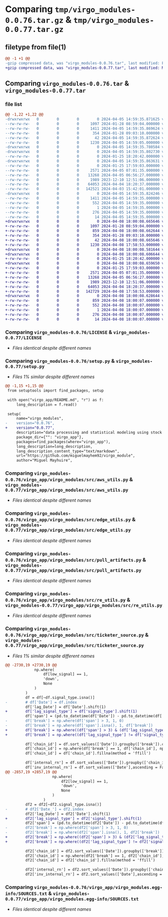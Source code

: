 # Comparing `tmp/virgo_modules-0.0.76.tar.gz` & `tmp/virgo_modules-0.0.77.tar.gz`

## filetype from file(1)

```diff
@@ -1 +1 @@
-gzip compressed data, was "virgo_modules-0.0.76.tar", last modified: Fri Apr  5 14:59:35 2024, max compression
+gzip compressed data, was "virgo_modules-0.0.77.tar", last modified: Mon Apr  8 18:00:08 2024, max compression
```

## Comparing `virgo_modules-0.0.76.tar` & `virgo_modules-0.0.77.tar`

### file list

```diff
@@ -1,22 +1,22 @@
-drwxrwxrwx   0        0        0        0 2024-04-05 14:59:35.871625 virgo_modules-0.0.76/
--rw-rw-rw-   0        0        0     1097 2024-01-28 08:59:04.000000 virgo_modules-0.0.76/LICENSE
--rw-rw-rw-   0        0        0     1411 2024-04-05 14:59:35.869624 virgo_modules-0.0.76/PKG-INFO
--rw-rw-rw-   0        0        0      354 2024-01-28 09:03:10.000000 virgo_modules-0.0.76/README.md
--rw-rw-rw-   0        0        0       42 2024-04-05 14:59:35.872624 virgo_modules-0.0.76/setup.cfg
--rw-rw-rw-   0        0        0     1230 2024-04-05 14:59:05.000000 virgo_modules-0.0.76/setup.py
-drwxrwxrwx   0        0        0        0 2024-04-05 14:59:35.780584 virgo_modules-0.0.76/virgo_app/
-drwxrwxrwx   0        0        0        0 2024-04-05 14:59:35.802730 virgo_modules-0.0.76/virgo_app/virgo_modules/
--rw-rw-rw-   0        0        0        0 2024-01-25 18:20:42.000000 virgo_modules-0.0.76/virgo_app/virgo_modules/__init__.py
-drwxrwxrwx   0        0        0        0 2024-04-05 14:59:35.863631 virgo_modules-0.0.76/virgo_app/virgo_modules/src/
--rw-rw-rw-   0        0        0        0 2024-01-25 17:59:03.000000 virgo_modules-0.0.76/virgo_app/virgo_modules/src/__init__.py
--rw-rw-rw-   0        0        0     2571 2024-04-05 07:01:35.000000 virgo_modules-0.0.76/virgo_app/virgo_modules/src/aws_utils.py
--rw-rw-rw-   0        0        0    13268 2024-04-05 06:56:27.000000 virgo_modules-0.0.76/virgo_app/virgo_modules/src/edge_utils.py
--rw-rw-rw-   0        0        0     1989 2023-12-10 12:51:06.000000 virgo_modules-0.0.76/virgo_app/virgo_modules/src/pull_artifacts.py
--rw-rw-rw-   0        0        0    64053 2024-04-04 18:20:37.000000 virgo_modules-0.0.76/virgo_app/virgo_modules/src/re_utils.py
--rw-rw-rw-   0        0        0   142521 2024-04-03 15:42:01.000000 virgo_modules-0.0.76/virgo_app/virgo_modules/src/ticketer_source.py
-drwxrwxrwx   0        0        0        0 2024-04-05 14:59:35.824246 virgo_modules-0.0.76/virgo_app/virgo_modules.egg-info/
--rw-rw-rw-   0        0        0     1411 2024-04-05 14:59:35.000000 virgo_modules-0.0.76/virgo_app/virgo_modules.egg-info/PKG-INFO
--rw-rw-rw-   0        0        0      552 2024-04-05 14:59:35.000000 virgo_modules-0.0.76/virgo_app/virgo_modules.egg-info/SOURCES.txt
--rw-rw-rw-   0        0        0        1 2024-04-05 14:59:35.000000 virgo_modules-0.0.76/virgo_app/virgo_modules.egg-info/dependency_links.txt
--rw-rw-rw-   0        0        0      276 2024-04-05 14:59:35.000000 virgo_modules-0.0.76/virgo_app/virgo_modules.egg-info/requires.txt
--rw-rw-rw-   0        0        0       14 2024-04-05 14:59:35.000000 virgo_modules-0.0.76/virgo_app/virgo_modules.egg-info/top_level.txt
+drwxrwxrwx   0        0        0        0 2024-04-08 18:00:08.665646 virgo_modules-0.0.77/
+-rw-rw-rw-   0        0        0     1097 2024-01-28 08:59:04.000000 virgo_modules-0.0.77/LICENSE
+-rw-rw-rw-   0        0        0      859 2024-04-08 18:00:08.662644 virgo_modules-0.0.77/PKG-INFO
+-rw-rw-rw-   0        0        0      354 2024-01-28 09:03:10.000000 virgo_modules-0.0.77/README.md
+-rw-rw-rw-   0        0        0       42 2024-04-08 18:00:08.665646 virgo_modules-0.0.77/setup.cfg
+-rw-rw-rw-   0        0        0     1230 2024-04-08 17:58:53.000000 virgo_modules-0.0.77/setup.py
+drwxrwxrwx   0        0        0        0 2024-04-08 18:00:08.581644 virgo_modules-0.0.77/virgo_app/
+drwxrwxrwx   0        0        0        0 2024-04-08 18:00:08.606644 virgo_modules-0.0.77/virgo_app/virgo_modules/
+-rw-rw-rw-   0        0        0        0 2024-01-25 18:20:42.000000 virgo_modules-0.0.77/virgo_app/virgo_modules/__init__.py
+drwxrwxrwx   0        0        0        0 2024-04-08 18:00:08.659650 virgo_modules-0.0.77/virgo_app/virgo_modules/src/
+-rw-rw-rw-   0        0        0        0 2024-01-25 17:59:03.000000 virgo_modules-0.0.77/virgo_app/virgo_modules/src/__init__.py
+-rw-rw-rw-   0        0        0     2571 2024-04-05 07:01:35.000000 virgo_modules-0.0.77/virgo_app/virgo_modules/src/aws_utils.py
+-rw-rw-rw-   0        0        0    13268 2024-04-05 06:56:27.000000 virgo_modules-0.0.77/virgo_app/virgo_modules/src/edge_utils.py
+-rw-rw-rw-   0        0        0     1989 2023-12-10 12:51:06.000000 virgo_modules-0.0.77/virgo_app/virgo_modules/src/pull_artifacts.py
+-rw-rw-rw-   0        0        0    64053 2024-04-04 18:20:37.000000 virgo_modules-0.0.77/virgo_app/virgo_modules/src/re_utils.py
+-rw-rw-rw-   0        0        0   142729 2024-04-08 17:58:53.000000 virgo_modules-0.0.77/virgo_app/virgo_modules/src/ticketer_source.py
+drwxrwxrwx   0        0        0        0 2024-04-08 18:00:08.628644 virgo_modules-0.0.77/virgo_app/virgo_modules.egg-info/
+-rw-rw-rw-   0        0        0      859 2024-04-08 18:00:07.000000 virgo_modules-0.0.77/virgo_app/virgo_modules.egg-info/PKG-INFO
+-rw-rw-rw-   0        0        0      552 2024-04-08 18:00:07.000000 virgo_modules-0.0.77/virgo_app/virgo_modules.egg-info/SOURCES.txt
+-rw-rw-rw-   0        0        0        1 2024-04-08 18:00:07.000000 virgo_modules-0.0.77/virgo_app/virgo_modules.egg-info/dependency_links.txt
+-rw-rw-rw-   0        0        0      276 2024-04-08 18:00:07.000000 virgo_modules-0.0.77/virgo_app/virgo_modules.egg-info/requires.txt
+-rw-rw-rw-   0        0        0       14 2024-04-08 18:00:07.000000 virgo_modules-0.0.77/virgo_app/virgo_modules.egg-info/top_level.txt
```

### Comparing `virgo_modules-0.0.76/LICENSE` & `virgo_modules-0.0.77/LICENSE`

 * *Files identical despite different names*

### Comparing `virgo_modules-0.0.76/setup.py` & `virgo_modules-0.0.77/setup.py`

 * *Files 1% similar despite different names*

```diff
@@ -1,15 +1,15 @@
 from setuptools import find_packages, setup
 
 with open("virgo_app/README.md", "r") as f:
     long_description = f.read()
 
 setup(
     name="virgo_modules",
-    version="0.0.76",
+    version="0.0.77",
     description="data processing and statistical modeling using stock market data",
     package_dir={"": "virgo_app"},
     packages=find_packages(where="virgo_app"),
     long_description=long_description,
     long_description_content_type="text/markdown",
     url="https://github.com/miguelmayhem92/virgo_module",
     author="Miguel Mayhuire",
```

### Comparing `virgo_modules-0.0.76/virgo_app/virgo_modules/src/aws_utils.py` & `virgo_modules-0.0.77/virgo_app/virgo_modules/src/aws_utils.py`

 * *Files identical despite different names*

### Comparing `virgo_modules-0.0.76/virgo_app/virgo_modules/src/edge_utils.py` & `virgo_modules-0.0.77/virgo_app/virgo_modules/src/edge_utils.py`

 * *Files identical despite different names*

### Comparing `virgo_modules-0.0.76/virgo_app/virgo_modules/src/pull_artifacts.py` & `virgo_modules-0.0.77/virgo_app/virgo_modules/src/pull_artifacts.py`

 * *Files identical despite different names*

### Comparing `virgo_modules-0.0.76/virgo_app/virgo_modules/src/re_utils.py` & `virgo_modules-0.0.77/virgo_app/virgo_modules/src/re_utils.py`

 * *Files identical despite different names*

### Comparing `virgo_modules-0.0.76/virgo_app/virgo_modules/src/ticketer_source.py` & `virgo_modules-0.0.77/virgo_app/virgo_modules/src/ticketer_source.py`

 * *Files 1% similar despite different names*

```diff
@@ -2730,19 +2730,19 @@
             np.where(
                 df[low_signal] == 1,
                 'down',
                 None
             )
         )
         df = df[~df.signal_type.isna()]
-        # df['Date'] = df.index
         df['lag_Date'] = df['Date'].shift(1)
+        df['lag_signal_type'] = df['signal_type'].shift(1)
         df['span'] = (pd.to_datetime(df['Date']) - pd.to_datetime(df['lag_Date'])).dt.days - 1
-        df['break'] = np.where(df['span'] > 3, 1, 0)
-        df['break'] = np.where(df['span'].isna(), 1, df['break'])
+        df['break'] = np.where((df['span'] > 3) & (df['lag_signal_type'] == df['signal_type']), 1, 0)
+        df['break'] = np.where((df['lag_signal_type'] != df['signal_type']), 1, df['break'])
 
         df['chain_id'] = df.sort_values(['Date']).groupby(['break']).cumcount() + 1
         df['chain_id'] = np.where(df['break'] == 1, df['chain_id'], np.nan )
         df['chain_id'] = df['chain_id'].fillna(method = 'ffill')
 
         df['internal_rn'] = df.sort_values(['Date']).groupby(['chain_id']).cumcount() + 1
         df['inv_internal_rn'] = df.sort_values(['Date'],ascending = False).groupby(['chain_id']).cumcount() + 1
@@ -2857,19 +2857,19 @@
                     np.where(
                         df2[low_signal] == 1,
                         'down',
                         None
                     )
                 )
         df2 = df2[~df2.signal_type.isna()]
-        # df2['Date_'] = df2.index
         df2['lag_Date'] = df2['Date'].shift(1)
+        df2['lag_signal_type'] = df2['signal_type'].shift(1)
         df2['span'] = (pd.to_datetime(df2['Date']) - pd.to_datetime(df2['lag_Date'])).dt.days - 1
-        df2['break'] = np.where(df2['span'] > 3, 1, 0)
-        df2['break'] = np.where(df2['span'].isna(), 1, df2['break'])
+        df2['break'] = np.where((df2['span'] > 3) & (df2['lag_signal_type'] == df2['signal_type']), 1, 0)
+        df2['break'] = np.where((df2['lag_signal_type'] != df2['signal_type']), 1, df2['break'])
 
         df2['chain_id'] = df2.sort_values(['Date']).groupby(['break']).cumcount() + 1
         df2['chain_id'] = np.where(df2['break'] == 1, df2['chain_id'], np.nan )
         df2['chain_id'] = df2['chain_id'].fillna(method = 'ffill')
 
         df2['internal_rn'] = df2.sort_values(['Date']).groupby(['chain_id']).cumcount() + 1
         df2['inv_internal_rn'] = df2.sort_values(['Date'],ascending = False).groupby(['chain_id']).cumcount() + 1
```

### Comparing `virgo_modules-0.0.76/virgo_app/virgo_modules.egg-info/SOURCES.txt` & `virgo_modules-0.0.77/virgo_app/virgo_modules.egg-info/SOURCES.txt`

 * *Files identical despite different names*

